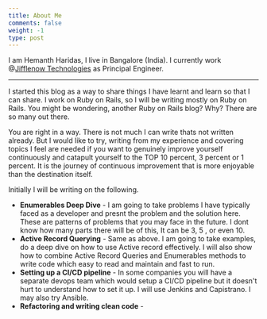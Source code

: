 ```yaml
---
title: About Me
comments: false
weight: -1
type: post
---
```

I am Hemanth Haridas, I live in Bangalore (India). I currently work @[Jifflenow Technologies](https://www.jifflenow.com) as Principal Engineer.

---
I started this blog as a way to share things I have learnt and learn so that I can share. I work on Ruby on Rails, so I will be writing mostly on Ruby on Rails. You might be wondering, another Ruby on Rails blog? Why? There are so many out there. 

You are right in a way. There is not much I can write thats not written already. But I would like to try, writing from my experience and covering topics I feel are needed if you want to genuinely improve yourself continuously and catapult yourself to the TOP 10 percent, 3 percent or 1 percent. It is the journey of continuous improvement that is more enjoyable than the destination itself.

Initially I will be writing on the following.

* **Enumerables Deep Dive** - I am going to take problems I have typically faced as a developer and presnt the problem and the solution here. These are patterns of problems that you may face in the future. I dont know how many parts there will be of this, It can be 3, 5 , or even 10.
* **Active Record Querying** - Same as above. I am going to take examples, do a deep dive on how to use Active record effectively. I will also show how to combine Active Record Queries and Enumerables methods to write code which easy to read and maintain and fast to run.
* **Setting up a CI/CD pipeline** - In some companies you will have a separate devops team which would setup a CI/CD pipeline but it doesn't hurt to understand how to set it up. I will use Jenkins and Capistrano. I may also try Ansible.
* **Refactoring and writing clean code** -  


